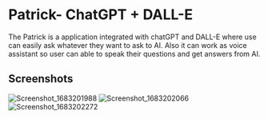 # Patrick- ChatGPT + DALL-E

The Patrick is a application integrated with chatGPT and DALL-E where use can easily ask whatever they want to ask to AI.
Also it can work as voice assistant so user can able to speak their questions and get answers from AI.


## Screenshots
![Screenshot_1683201988](https://user-images.githubusercontent.com/71727151/236606673-dd9d1013-9be6-478e-b52a-647049160f9c.png)
![Screenshot_1683202066](https://user-images.githubusercontent.com/71727151/236606730-d67b413a-a5b3-43bd-a197-3a5ba12f6158.png)
![Screenshot_1683202272](https://user-images.githubusercontent.com/71727151/236606750-ca533d22-a9b0-4e61-8aa5-f088adb478bd.png)
